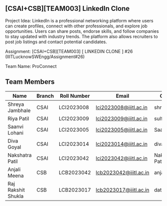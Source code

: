 ## [CSAI+CSB][TEAM003] LinkedIn Clone

Project Idea: LinkedIn is a professional networking platform where users can create profiles, connect with other professionals, and explore job opportunities. Users can share posts, endorse skills, and follow companies to stay updated with industry trends. The platform also allows recruiters to post job listings and contact potential candidates.

Assignment: [CSAI+CSB][TEAM003] [ LINKEDIN CLONE ] #26  (IIITLucknowSWEngg/Assignment#26)

Team Name: ProConnect
## Team Members

| Name               | Branch   | Roll Number | Email                    | GitHub ID            |
|--------------------|----------|-------------|--------------------------|----------------------|
| Shreya Jambhale     | CSAI     | LCI2023008  | lci2023008@iiitl.ac.in    | shreya-2201          |
| Riya Patil          | CSAI     | LCI2023009  | lci2023009@iiitl.ac.in    | sulfur05             |
| Saanvi Lohani       | CSAI     | LCI2023005  | lci2023005@iiitl.ac.in    | Saanvilohani         |
| Diva Goyal          | CSAI     | LCI2023014  | lci2023014@iiitl.ac.in    | diva-goyal           |
| Nakshatra Patil     | CSAI     | LCI2023042  | lci2023042@iiitl.ac.in    | Nakshatra-Patil      |
| Anjali Meena        | CSB      | LCB2023042  | lcb2023042@iiitl.ac.in    | anjalimeena19        |
| Raj Rakshit Shukla  | CSB      | LCB2023017  | lcb2023017@iiitl.ac.in    | datmedevil17       |


